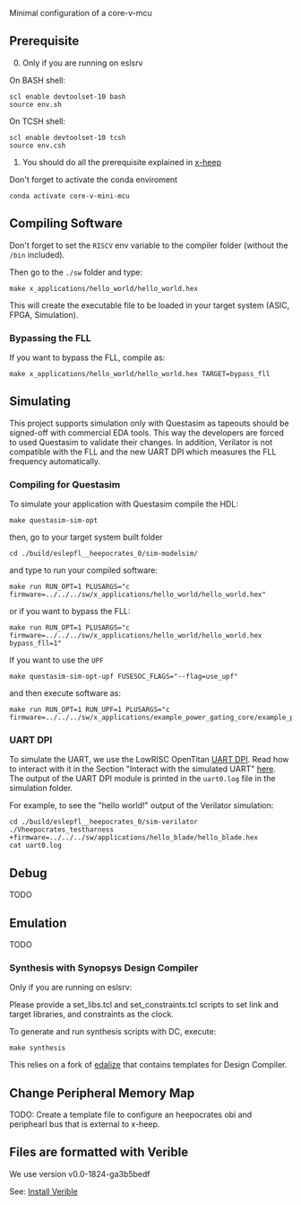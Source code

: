 Minimal configuration of a core-v-mcu

## Prerequisite

0. Only if you are running on eslsrv


On BASH shell:

```
scl enable devtoolset-10 bash
source env.sh
```

On TCSH shell:

```
scl enable devtoolset-10 tcsh
source env.csh
```

1. You should do all the prerequisite explained in [x-heep](https://github.com/esl-epfl/x-heep)

Don't forget to activate the conda enviroment

```
conda activate core-v-mini-mcu
```

## Compiling Software

Don't forget to set the `RISCV` env variable to the compiler folder (without the `/bin` included).

Then go to the `./sw` folder and type:

```
make x_applications/hello_world/hello_world.hex
```

This will create the executable file to be loaded in your target system (ASIC, FPGA, Simulation).

### Bypassing the FLL

If you want to bypass the FLL, compile as:

```
make x_applications/hello_world/hello_world.hex TARGET=bypass_fll
```

## Simulating

This project supports simulation only with Questasim as tapeouts should be signed-off with commercial EDA tools.
This way the developers are forced to used Questasim to validate their changes.
In addition, Verilator is not compatible with the FLL and the new UART DPI which measures the FLL frequency automatically.

### Compiling for Questasim

To simulate your application with Questasim compile the HDL:

```
make questasim-sim-opt
```

then, go to your target system built folder

```
cd ./build/eslepfl__heepocrates_0/sim-modelsim/
```

and type to run your compiled software:

```
make run RUN_OPT=1 PLUSARGS="c firmware=../../../sw/x_applications/hello_world/hello_world.hex"
```

or if you want to bypass the FLL:

```
make run RUN_OPT=1 PLUSARGS="c firmware=../../../sw/x_applications/hello_world/hello_world.hex bypass_fll=1"
```


If you want to use the `UPF`

```
make questasim-sim-opt-upf FUSESOC_FLAGS="--flag=use_upf"
```

and then execute software as:

```
make run RUN_OPT=1 RUN_UPF=1 PLUSARGS="c firmware=../../../sw/x_applications/example_power_gating_core/example_power_gating_core.hex"
```


### UART DPI

To simulate the UART, we use the LowRISC OpenTitan [UART DPI](https://github.com/lowRISC/opentitan/tree/master/hw/dv/dpi/uartdpi).
Read how to interact with it in the Section "Interact with the simulated UART" [here](https://docs.opentitan.org/doc/ug/getting_started_verilator/).
The output of the UART DPI module is printed in the `uart0.log` file in the simulation folder.

For example, to see the "hello world!" output of the Verilator simulation:

```
cd ./build/eslepfl__heepocrates_0/sim-verilator
./Vheepocrates_testharness +firmware=../../../sw/applications/hello_blade/hello_blade.hex
cat uart0.log
```
## Debug

TODO

## Emulation

TODO

### Synthesis with Synopsys Design Compiler

Only if you are running on eslsrv:

Please provide a set_libs.tcl and set_constraints.tcl scripts to set link and target libraries, and constraints as the clock.

To generate and run synthesis scripts with DC, execute:

```
make synthesis
```

This relies on a fork of [edalize](https://github.com/davideschiavone/edalize) that contains templates for Design Compiler.

## Change Peripheral Memory Map

TODO: Create a template file to configure an heepocrates obi and periphearl bus that is external to x-heep.

## Files are formatted with Verible

We use version v0.0-1824-ga3b5bedf

See: [Install Verible](https://docs.opentitan.org/doc/ug/install_instructions/)
